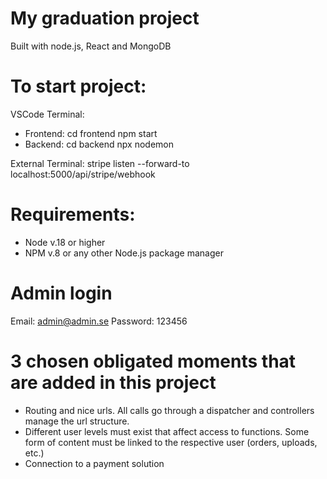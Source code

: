 # My graduation project

Built with node.js, React and MongoDB

# To start project:

VSCode Terminal: 
- Frontend: cd frontend npm start 
- Backend: cd backend npx nodemon

External Terminal: stripe listen --forward-to localhost:5000/api/stripe/webhook

# Requirements:

- Node v.18 or higher
- NPM v.8 or any other Node.js package manager

# Admin login

Email: admin@admin.se
Password: 123456

# 3 chosen obligated moments that are added in this project

- Routing and nice urls. All calls go through a dispatcher and controllers manage the url structure. 
- Different user levels must exist that affect access to functions. Some form of content must be linked to the respective user (orders, uploads, etc.)
- Connection to a payment solution